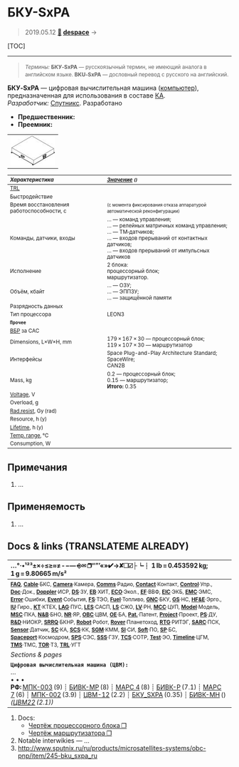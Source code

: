 # БКУ-SxPA
> 2019.05.12 **[🚀](../index/index.md) [despace](index.md)** → **[](.md)**

[TOC]

---

> <small>*Термины:* **БКУ‑SxPA** — русскоязычный термин, не имеющий аналога в английском языке. **BKU‑SxPA** — дословный перевод с русского на английский.</small>

**БКУ‑SxPA** — цифровая вычислительная машина ([компьютер](obc.md)), предназначенная для использования в составе [КА](sc.md).  
*Разработчик:* [Спутникс](zz_sputnix.md). Разработано  
   - **Предшественник:** 
   - **Преемник:** 

||
|:--|
|[![](f/cpu/b/bku-sxpa_pic1_thumb.jpg)](f/cpu/b/bku-sxpa_pic1.png)|

<small>

|*Характеристика*|*[Значение](si.md) <small>()</small>*|
|:--|:--|
|[TRL](trl.md)||
|Быстродействие||
|Время восстановления работоспособности, с|<small>(с момента фиксирования отказа аппаратурой автоматической реконфигурации)</small>|
|Команды, датчики, входы|… — команд управления;<br> … — релейных матричных команд управления;<br> … — ТМ‑датчиков;<br> … — входов прерываний от контактных датчиков;<br> … — входов прерываний от импульсных датчиков|
|Исполнение|2 блока:<br> процессорный блок;<br> маршрутизатор.|
|Объём, кбайт|… — ОЗУ;<br> … — ЭППЗУ;<br> … — защищённой памяти|
|Разрядность данных||
|Тип процессора|LEON3|
|**`Прочее`**||
|[ВБР](srrq.md) за САС||
|Dimensions, L×W×H, mm|179 × 167 × 30 — процессорный блок;<br> 119 × 107 × 30 — маршрутизатор|
|Интерфейсы|Space Plug-and-Play Architecture Standard;<br> SpaceWire;<br> CAN2B|
|Mass, kg|0.2 — процессорный блок;<br> 0.15 — маршрутизатор;<br> **Итого:** 0.35|
|[Voltage](voltage.md), V||
|Overload, g||
|[Rad.resist](ion_rad.md), Gy (rad)||
|Resource, h (y)||
|[Lifetime](lifetime.md), h (y)||
|[Temp. range](tcs.md), ℃||
|Consumption, W||

</small>



<p style="page-break-after:always"> </p>

## Примечания
   1. …



## Применяемость
   1. …



<p style="page-break-after:always"> </p>

## Docs & links (TRANSLATEME ALREADY)
|…°·•¹²³±×÷≤≥≈≠ ‑ −— ⎆✉ ❐“”’«»✔→✘☐☑├┕┆ 1 lb = 0.453592 kg; 1 g = 9.80665 m/s²|
|:--|
|<small>**[FAQ](faq.md)**, **[Cable](cable.md)**·БКС, **[Camera](cam.md)**·Камера, **[Comms](comms.md)**·Радио, **[Contact](contact.md)**·Контакт, **[Control](control.md)**·Упр., **[Doc](doc.md)**·Док., **[Doppler](doppler.md)**·ИСР, **[DS](ds.md)**·ЗУ, **[EB](eb.md)**·ХИТ, **[ECO](ecology.md)**·Экол., **[EF](ef.md)**·ВВФ, **[ElC](elc.md)**·ЭКБ, **[EMC](emc.md)**·ЭМС, **[Error](error.md)**·Ошибки, **[Event](event.md)**·События, **[FS](fs.md)**·ТЭО, **[Fuel](fuel.md)**·Топливо, **[GNC](gnc.md)**·БКУ, **[GS](scs.md)**·НС, **[HF&E](hfe.md)**·Эрго., **[IU](iu.md)**·Гиро., **[KT](kt.md)**·КТЕХ, **[LAG](lag.md)**·ПУC, **[LES](les.md)**·САСП, **[LS](ls.md)**·СЖО, **[LV](lv.md)**·РН, **[MCC](mcc.md)**·ЦУП, **[Model](model.md)**·Модель, **[MSC](sc.md)**·ПКА, **[N&B](nnb.md)**·БНО, **[NR](nr.md)**·ЯР, **[OBC](obc.md)**·ЦВМ, **[OE](oe.md)**·БА, **[Pat.](патент.md)**·Патент, **[Project](project.md)**·Проект, **[PS](ps.md)**·ДУ, **[R&D](rnd.md)**·НИОКР, **[SRRQ](srrq.md)**·БКНР, **[Robot](robotics.md)**·Робот, **[Rover](rover.md)**·Планетоход, **[RTG](rtg.md)**·РИТЭГ, **[SARC](sarc.md)**·ПСК, **[Sensor](sensor.md)**·Датчик, **[SC](sc.md)**·КА, **[SCS](scs.md)**·КК, **[SGM](sgm.md)**·КММ, **[SI](si.md)**·СИ, **[Soft](soft.md)**·ПО, **[SP](sp.md)**·БС, **[Spaceport](spaceport.md)**·Космодром, **[SPS](sps.md)**·СЭС, **[SSS](sss.md)**·ГЗУ, **[TCS](tcs.md)**·СОТР, **[Test](test.md)**·ЭО, **[Timeline](timeline.md)**·ЦГМ, **[TMS](tms.md)**·ТМС, **[TOR](tor.md)**·ТЗ, **[TRL](trl.md)**·УГТ</small>|
|*Sections & pages*|
|**`Цифровая вычислительная машина (ЦВМ):`**<br> … <br>• • •<br> **РФ:** [МПК-003](mpk_003.md) (9) ┊ [БИВК-МР](bivk_mr.md) (8) ┊ [МАРС 4](mars_4.md) (8) ┊ [БИВК-Р](bivk_r.md) (7.1) ┊ [МАРС 7](mars_7.md) (6) ┊ [МПК-002](mpk2.md) (3.9) ┊ [ЦВМ-12](cvm_12.md) (2.2) ┊ [БКУ_SXPA](bku_sxpa.md) (0.35) ┊ [БИВК-МН](бивк‑мн.md) () *([ЦВМ22](cvm22.md) (2.1))*|

   1. Docs:
      - [Чертёж процессорного блока ❐](f/cpu/b/bku-sxpa_sketch_bku1.pdf)
      - [Чертёж маршрутизатора ❐](f/cpu/b/bku-sxpa_sketch_router1.pdf)
   1. Notable interwikies — …
   1. <http://www.sputnix.ru/ru/products/microsatellites-systems/obc-pnp/item/245-bku_sxpa_ru>

